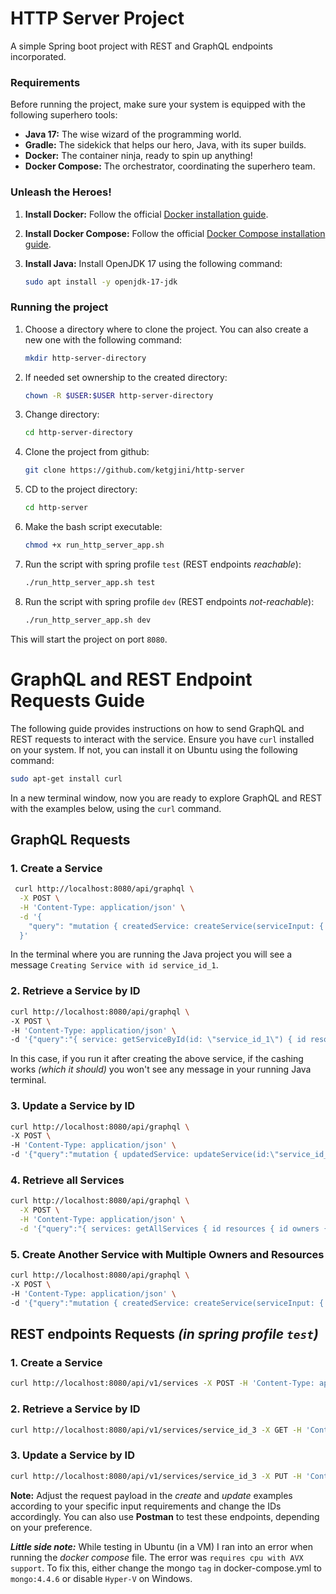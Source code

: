 # HTTP Server Project

A simple Spring boot project with REST and GraphQL endpoints incorporated.

### Requirements

Before running the project, make sure your system is equipped with the following superhero tools:

- **Java 17:** The wise wizard of the programming world.
- **Gradle:** The sidekick that helps our hero, Java, with its super builds.
- **Docker:** The container ninja, ready to spin up anything!
- **Docker Compose:** The orchestrator, coordinating the superhero team.

### Unleash the Heroes!

1. **Install Docker:**
   Follow the official [Docker installation guide](https://docs.docker.com/engine/install/).

2. **Install Docker Compose:**
   Follow the official [Docker Compose installation guide](https://docs.docker.com/compose/install/linux/).

3. **Install Java:**
   Install OpenJDK 17 using the following command:
   ```bash
   sudo apt install -y openjdk-17-jdk
   ```

### Running the project
1. Choose a directory where to clone the project. You can also create a new one with the following command:
    ```bash
    mkdir http-server-directory
    ```
2. If needed set ownership to the created directory:
    ```bash
    chown -R $USER:$USER http-server-directory
    ```
3. Change directory:
     ```bash
    cd http-server-directory
    ```
4. Clone the project from github:
     ```bash
    git clone https://github.com/ketgjini/http-server
    ```
5. CD to the project directory:
    ```bash
    cd http-server
    ```
6. Make the bash script executable:
    ```bash
    chmod +x run_http_server_app.sh
    ```
7. Run the script with spring profile `test` (REST endpoints *reachable*):
    ```bash
    ./run_http_server_app.sh test
    ```
8. Run the script with spring profile `dev` (REST endpoints *not-reachable*):
    ```bash
    ./run_http_server_app.sh dev
    ```
This will start the project on port `8080`. 

# GraphQL and REST Endpoint Requests Guide

The following guide provides instructions on how to send GraphQL and REST requests to interact with the service. Ensure you have `curl` installed on your system. If not, you can install it on Ubuntu using the following command:

```bash
sudo apt-get install curl
```
In a new terminal window, now you are ready to explore GraphQL and REST with the examples below, using the `curl` command.

## GraphQL Requests

### 1. Create a Service
```bash
 curl http://localhost:8080/api/graphql \
  -X POST \
  -H 'Content-Type: application/json' \
  -d '{
    "query": "mutation { createdService: createService(serviceInput: { id: \"service_id_1\", resources: [ { id: \"resource_id_1\", owners: [ { id: \"owner_id_1_1\", name: \"Owner 1\", accountNumber: \"AC001\", level: 1 } ] } ] }) { id resources { id owners { id name accountNumber level } } } }"
  }'
```
In the terminal where you are running the Java project you will see a message `Creating Service with id service_id_1`.

### 2. Retrieve a Service by ID
```bash
curl http://localhost:8080/api/graphql \
-X POST \
-H 'Content-Type: application/json' \
-d '{"query":"{ service: getServiceById(id: \"service_id_1\") { id resources { id owners { id name accountNumber level } } } }"}'
```
In this case, if you run it after creating the above service, if the cashing works *(which it should)* you won't see any message in your running Java terminal.

### 3. Update a Service by ID
```bash
curl http://localhost:8080/api/graphql \
-X POST \
-H 'Content-Type: application/json' \
-d '{"query":"mutation { updatedService: updateService(id:\"service_id_1\", serviceInput: { id: \"service_id_1\", resources: [ { id: \"resource_id_1\", owners: [ { id: \"owner_id_1_2\", name: \"Owner 2\", accountNumber: \"AC002\", level: 1 } ] } ] }) { id resources { id owners { id name accountNumber level } } }}"}'
```
### 4. Retrieve all Services
```bash
curl http://localhost:8080/api/graphql \
  -X POST \
  -H 'Content-Type: application/json' \
  -d '{"query":"{ services: getAllServices { id resources { id owners { id name accountNumber level } } }}"}'
```
### 5. Create Another Service with Multiple Owners and Resources
```bash
curl http://localhost:8080/api/graphql \
-X POST \
-H 'Content-Type: application/json' \
-d '{"query":"mutation { createdService: createService(serviceInput: { id: \"service_id_2\", resources: [ { id: \"resource_id_2\", owners: [ { id: \"owner_id_1_2\", name: \"Owner 2\", accountNumber: \"AC002\", level: 2 }, { id: \"owner_id_1_3\", name: \"Owner 3\", accountNumber: \"AC003\", level: 3 } ] }, { id: \"resource_id_3\", owners: [ { id: \"owner_id_2_1\", name: \"Owner 4\", accountNumber: \"AC004\", level: 1 }, { id: \"owner_id_2_2\", name: \"Owner 5\", accountNumber: \"AC005\", level: 2 } ] } ] }) { id resources { id owners { id name accountNumber level } } }}"}'
```

## REST endpoints Requests *(in spring profile `test`)*

### 1. Create a Service
```bash
curl http://localhost:8080/api/v1/services -X POST -H 'Content-Type: application/json' -d '{"id": "service_id_3","resources": [{"id": "resource_id_4","owners": [{"id": "owner_id_33","name": "Owner 33","accountNumber": "AC033","level": 3}]}]}'
```
### 2. Retrieve a Service by ID
```bash
curl http://localhost:8080/api/v1/services/service_id_3 -X GET -H 'Content-Type: application/json'
```
### 3. Update a Service by ID
```bash
curl http://localhost:8080/api/v1/services/service_id_3 -X PUT -H 'Content-Type: application/json' -d '{"id": "service_id_3","resources": [{"id": "resource_id_789","owners": [{"id": "owner_id_012","name": "Updated Owner","accountNumber": "AC123","level": 2}]}]}'
```

**Note:** Adjust the request payload in the *create* and *update* examples according to your specific input requirements and change the IDs accordingly.
You can also use **Postman** to test these endpoints, depending on your preference.

***Little side note:*** While testing in Ubuntu (in a VM) I ran into an error when running the *docker compose* file. The error was `requires cpu with AVX support`.
To fix this, either change the mongo `tag` in docker-compose.yml to `mongo:4.4.6` or disable `Hyper-V` on Windows.


